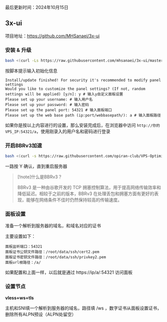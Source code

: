 最后更新时间：2024年10月15日

## 3x-ui

项目地址：https://github.com/MHSanaei/3x-ui

### 安装 & 升级

```bash
bash <(curl -Ls https://raw.githubusercontent.com/mhsanaei/3x-ui/master/install.sh)
```

按脚本提示输入初始化信息

``` 
Install/update finished! For security it's recommended to modify panel settings 
Would you like to customize the panel settings? (If not, random settings will be applied) [y/n]: y # 输入y自定义面板设置
Please set up your username: # 输入用户名
Please set up your password: # 输入密码
Please set up the panel port: 54321 # 输入面板端口
Please set up the web base path (ip:port/webbasepath/): a # 输入面板路径
```

如果你是按以上内容进行的设置，那么安装完成后，在浏览器中访问 `http://你的VPS_IP:54321/a`，使用刚录入的用户名和密码进行登录

### 开启BBRv3加速

```bash
bash <(curl -s https://raw.githubusercontent.com/opiran-club/VPS-Optimizer/main/bbrv3.sh --ipv4)
```

一路按 Y 确认，直到重启服务器

> [!note]什么是BBRv3？
>
> BBRv3 是一种由谷歌开发的 TCP 拥塞控制算法，用于提高网络传输效率和降低延迟。相较于之前的版本，BBRv3 在处理丢包和拥塞方面有更好的表现，能够在网络条件不佳时仍然保持较高的传输速度。

### 面板设置

准备一个解析到服务器的域名，和域名对应的证书

主要设置如下：

```
面板监听端口：54321
面板证书公钥文件路径：/root/data/ssh/cert2.pem
面板证书密钥文件路径：/root/data/ssh/privkey2.pem
面板url根路径：/a/
```

如果配置和上面一样，以后就是通过 https://ip/a/:54321 访问面板

### 设置节点

**vless+ws+tls**

主机和SNI填一个解析到服务器的域名，路径填 /ws ，数字证书从面板设置证书，删除所有ALPN预设（ALPN处留空）